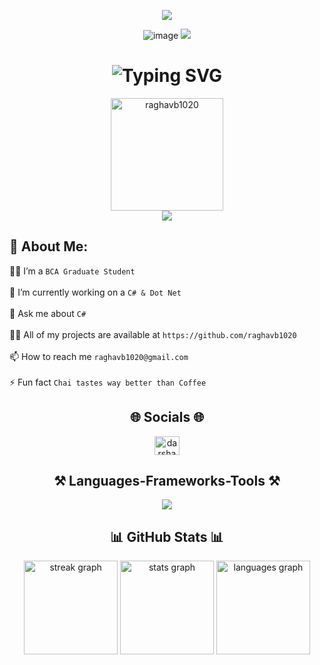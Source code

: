 <div align="center">

<img src="https://user-images.githubusercontent.com/73097560/115834477-dbab4500-a447-11eb-908a-139a6edaec5c.gif"></a>

![image](https://user-images.githubusercontent.com/62786689/158386822-5355a031-0754-486c-b810-7c51c8f78fd1.png)
<img src="https://user-images.githubusercontent.com/73097560/115834477-dbab4500-a447-11eb-908a-139a6edaec5c.gif"></a>

<h1 align='center'>
  <img src="https://readme-typing-svg.demolab.com?font=Fira+Code&weight=600&size=28&duration=4000&pause=1000&color=FFFFFF&center=true&vCenter=true&random=false&width=700&lines=%E2%9C%A8+Hello, I'm Raghav Bhandari;I'm Dot Net Developer!+%F0%9F%8E%86" alt="Typing SVG" />
</h1>
 
<div align="center"> <img src="https://komarev.com/ghpvc/?username=raghavb1020&style=for-the-badge&color=f53b57&labelColor=d752ff"
alt="raghavb1020" width="180" /> 
</div>

<div href="https://www.github.com/raghavb1020" target="_blank" rel="noreferrer"><img
src="https://img.shields.io/github/followers/raghavb1020?logo=github&style=for-the-badge&color=039c55&labelColor=1c1917" /></div>

<!-- About Me -->
<div align="left">
<h2>👋 About Me:</h2>

👨‍🎓 I’m a `BCA Graduate Student`<br><br>
🔭 I’m currently working on a `C# & Dot Net`<br><br>
💬 Ask me about `C#`<br><br>
👨‍💻 All of my projects are available at `https://github.com/raghavb1020`<br><br>
📫 How to reach me `raghavb1020@gmail.com`<br><br>
⚡ Fun fact `Chai tastes way better than Coffee`<br>
</div>

<!-- Social profile links -->
<div align="center">
<h2>🌐 Socials 🌐</h2>
<a href="https://linkedin.com/in/raghu-bhandari2002/" target="blank"><img align="center" src="https://raw.githubusercontent.com/rahuldkjain/github-profile-readme-generator/master/src/images/icons/Social/linked-in-alt.svg" alt="darshan-gaikwad" height="30" width="40" /></a>
</div>

<!-- Languages -->
<div align="center">
<h2>⚒️ Languages-Frameworks-Tools ⚒️</h2>
    <img src="https://skillicons.dev/icons?i=cs,html,css,javascript,bootstrap,visualstudio,vscode,netlify,git,github,dotnet,mysql,&perline=6" />
</div>

<!-- GitHub Stats -->
<h2>📊 GitHub Stats 📊</h2>
<div align="center">
  <img src="https://streak-stats.demolab.com?user=raghavb1020&locale=en&mode=Daily&theme=github_dark&hide_border=true&border_radius=5&order=3" height="150" alt="streak graph"  />
  <img src="https://github-readme-stats.vercel.app/api?username=raghavb1020&hide_title=false&hide_rank=false&show_icons=true&include_all_commits=true&count_private=true&disable_animations=false&theme=github_dark&locale=en&hide_border=true&order=1" height="150" alt="stats graph"  />
  <img src="https://github-readme-stats.vercel.app/api/top-langs?username=raghavb1020&locale=en&hide_title=false&layout=compact&card_width=320&langs_count=50&theme=github_dark&hide_border=true&order=2" height="150" alt="languages graph"  />
</div>
